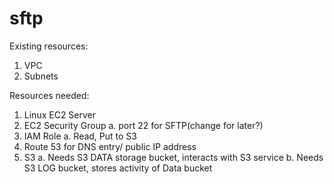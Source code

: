 # sftp

Existing resources:
1. VPC
2. Subnets

Resources needed:

1. Linux EC2 Server
2. EC2 Security Group
    a. port 22 for SFTP(change for later?)
3. IAM Role
    a. Read, Put to S3
4. Route 53 for DNS entry/ public IP address
5. S3
    a. Needs S3 DATA storage bucket, interacts with S3 service
    b. Needs S3 LOG bucket, stores activity of Data bucket